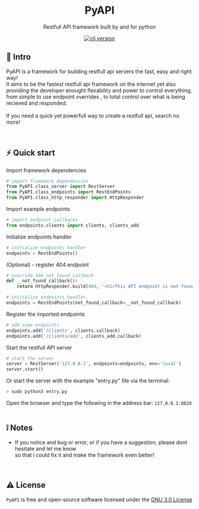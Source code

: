 <h1 align="center">
  PyAPI
</h1>
<p align="center">Restfull API framework built by and for python</p>

<p align="center">
  <a href="https://github.com/create-go-app/cli/releases" target="_blank">
    <img src="https://img.shields.io/badge/version-v1.0.0-blue?style=for-the-badge&logo=none" alt="cli version" />
  </a>
</p>

## 📄 Intro
<p>
  PyAPI is a framework for building restfull api servers the fast, easy and right way! <br/>
  It aims to be the fastest restfull api framework on the internet yet also providing the developer enought flexability and power to control everything, <br/>
  from simple to use endpoint overrides , to total control over what is being recieved and responded. <br/><br/>
  If you need a quick yet powerfull way to create a restfull api, search no more!
</p>
<br/>

## ⚡️ Quick start

Import framework dependencies
```python
# import framework dependencies
from PyAPI.class_server import RestServer
from PyAPI.class_endpoints import RestEndPoints
from PyAPI.class_http_responder import HttpResponder
```


Import example endpoints
```python
# import endpoint callbacks
from endpoints.clients import clients, clients_add
```

Initialize endpoints handler
```python
# initialize endpoints handler
endpoints = RestEndPoints()
```



(Optional) - register 404 endpoint
```python
# override 404 not found callback
def __not_found_callback():
    return HttpResponder.build(404, '<h1>This API endpoint is not found!</h1>', {'Content-type': 'text/html'})

# initialize endpoints handler
endpoints = RestEndPoints(not_found_callback=__not_found_callback)
```


Register the imported endpoints
```python
# add some endpoints
endpoints.add('/clients', clients.callback)
endpoints.add('/clients/add', clients_add.callback)
```

Start the restfull API server
```python
# start the server
server = RestServer('127.0.0.1', endpoints=endpoints, env='local')
server.start()
```

Or start the server with the example "entry.py" file via the terminal:
```python
> sudo python3 entry.py
```


Open the browser and type the following in the address bar:
<code>127.0.0.1:8820</code>
<br/>
<br/>

## ❕ Notes
- If you notice and bug or error, or if you have a suggestion, please dont hesitate and let me know <br/>
  so that i could fix it and make the framework even better!
<br/>

## ⚠️ License

`PyAPI` is free and open-source software licensed under the [GNU 3.0 License](https://github.com/levkany/PyAPI/blob/master/LICENSE)
